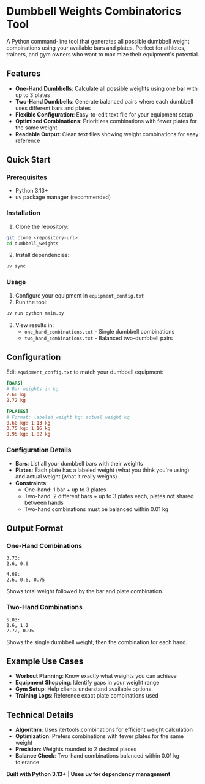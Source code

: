 # Dumbbell Weights Combinatorics Tool

A Python command-line tool that generates all possible dumbbell weight combinations using your available bars and plates. Perfect for athletes, trainers, and gym owners who want to maximize their equipment's potential.

## Features

- **One-Hand Dumbbells**: Calculate all possible weights using one bar with up to 3 plates
- **Two-Hand Dumbbells**: Generate balanced pairs where each dumbbell uses different bars and plates
- **Flexible Configuration**: Easy-to-edit text file for your equipment setup
- **Optimized Combinations**: Prioritizes combinations with fewer plates for the same weight
- **Readable Output**: Clean text files showing weight combinations for easy reference

## Quick Start

### Prerequisites
- Python 3.13+
- uv package manager (recommended)

### Installation

1. Clone the repository:
```bash
git clone <repository-url>
cd dumbbell_weights
```

2. Install dependencies:
```bash
uv sync
```

### Usage

1. Configure your equipment in `equipment_config.txt`
2. Run the tool:
```bash
uv run python main.py
```

3. View results in:
   - `one_hand_combinations.txt` - Single dumbbell combinations
   - `two_hand_combinations.txt` - Balanced two-dumbbell pairs

## Configuration

Edit `equipment_config.txt` to match your dumbbell equipment:

```ini
[BARS]
# Bar weights in kg
2.60 kg
2.72 kg

[PLATES]
# Format: labeled_weight kg: actual_weight kg
0.60 kg: 1.13 kg
0.75 kg: 1.16 kg
0.95 kg: 1.82 kg
```

### Configuration Details

- **Bars**: List all your dumbbell bars with their weights
- **Plates**: Each plate has a labeled weight (what you think you're using) and actual weight (what it really weighs)
- **Constraints**:
  - One-hand: 1 bar + up to 3 plates
  - Two-hand: 2 different bars + up to 3 plates each, plates not shared between hands
  - Two-hand combinations must be balanced within 0.01 kg

## Output Format

### One-Hand Combinations
```
3.73:
2.6, 0.6

4.89:
2.6, 0.6, 0.75
```

Shows total weight followed by the bar and plate combination.

### Two-Hand Combinations
```
5.03:
2.6, 1.2
2.72, 0.95
```

Shows the single dumbbell weight, then the combination for each hand.

## Example Use Cases

- **Workout Planning**: Know exactly what weights you can achieve
- **Equipment Shopping**: Identify gaps in your weight range
- **Gym Setup**: Help clients understand available options
- **Training Logs**: Reference exact plate combinations used

## Technical Details

- **Algorithm**: Uses itertools.combinations for efficient weight calculation
- **Optimization**: Prefers combinations with fewer plates for the same weight
- **Precision**: Weights rounded to 2 decimal places
- **Balance Check**: Two-hand combinations balanced within 0.01 kg tolerance

**Built with Python 3.13+** | **Uses uv for dependency management**

